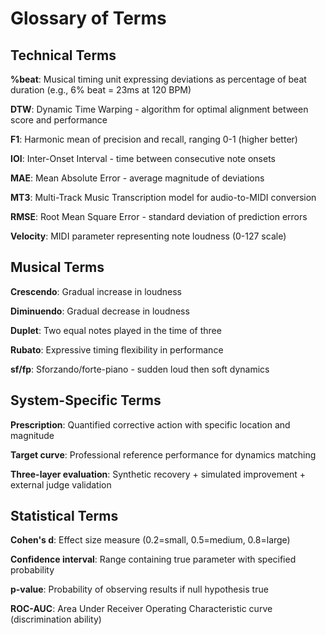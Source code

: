# Glossary of Terms

## Technical Terms

**%beat**: Musical timing unit expressing deviations as percentage of beat duration (e.g., 6% beat = 23ms at 120 BPM)

**DTW**: Dynamic Time Warping - algorithm for optimal alignment between score and performance

**F1**: Harmonic mean of precision and recall, ranging 0-1 (higher better)

**IOI**: Inter-Onset Interval - time between consecutive note onsets

**MAE**: Mean Absolute Error - average magnitude of deviations

**MT3**: Multi-Track Music Transcription model for audio-to-MIDI conversion

**RMSE**: Root Mean Square Error - standard deviation of prediction errors

**Velocity**: MIDI parameter representing note loudness (0-127 scale)

## Musical Terms

**Crescendo**: Gradual increase in loudness

**Diminuendo**: Gradual decrease in loudness

**Duplet**: Two equal notes played in the time of three

**Rubato**: Expressive timing flexibility in performance

**sf/fp**: Sforzando/forte-piano - sudden loud then soft dynamics

## System-Specific Terms

**Prescription**: Quantified corrective action with specific location and magnitude

**Target curve**: Professional reference performance for dynamics matching

**Three-layer evaluation**: Synthetic recovery + simulated improvement + external judge validation

## Statistical Terms

**Cohen's d**: Effect size measure (0.2=small, 0.5=medium, 0.8=large)

**Confidence interval**: Range containing true parameter with specified probability

**p-value**: Probability of observing results if null hypothesis true

**ROC-AUC**: Area Under Receiver Operating Characteristic curve (discrimination ability)